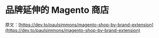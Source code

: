 # 品牌延伸的 Magento 商店

原文：[https://dev.to/paulsimmons/magento-shop-by-brand-extension](https://dev.to/paulsimmons/magento-shop-by-brand-extension)